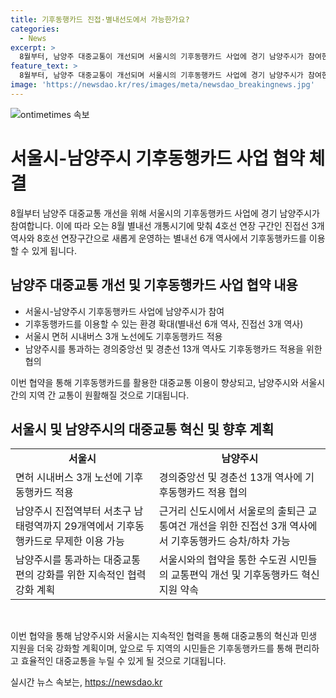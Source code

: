 ```yaml
---
title: 기후동행카드 진접·별내선도에서 가능한가요?
categories:
  - News
excerpt: >
  8월부터, 남양주 대중교통이 개선되며 서울시의 기후동행카드 사업에 경기 남양주시가 참여한다. 오는 8월, 별내선 개통에 따라 4호선 연장 구간과 8호선 연장 구간에서 기후동행카드를 이용할 수 있게 된다. 남양주시와 서울시는 협력을 강화하며, 향후 남양주시를 통과하는 시내버스와 중앙정부, 코레일이 운영하는 중앙선 및 경춘선 역에서도 기후동행카드를 적용할 예정이다. 오세훈 서울시장은 민생 지원을 위한 협력을 약속했다. (길이: 149자)
feature_text: >
  8월부터, 남양주 대중교통이 개선되며 서울시의 기후동행카드 사업에 경기 남양주시가 참여한다. 오는 8월, 별내선 개통에 따라 4호선 연장 구간과 8호선 연장 구간에서 기후동행카드를 이용할 수 있게 된다. 남양주시와 서울시는 협력을 강화하며, 향후 남양주시를 통과하는 시내버스와 중앙정부, 코레일이 운영하는 중앙선 및 경춘선 역에서도 기후동행카드를 적용할 예정이다. 오세훈 서울시장은 민생 지원을 위한 협력을 약속했다. (길이: 149자)
image: 'https://newsdao.kr/res/images/meta/newsdao_breakingnews.jpg'
---
```


<p><img src="https://newsdao.kr/res/images/meta/newsdao_breakingnews.jpg" alt="ontimetimes 속보" /></p>

<h1 data-ke-size="size26">서울시-남양주시 기후동행카드 사업 협약 체결</h1>

<p data-ke-size="size16">8월부터 남양주 대중교통 개선을 위해 서울시의 기후동행카드 사업에 경기 남양주시가 참여합니다. 이에 따라 오는 8월 별내선 개통시기에 맞춰 4호선 연장 구간인 진접선 3개 역사와 8호선 연장구간으로 새롭게 운영하는 별내선 6개 역사에서 기후동행카드를 이용할 수 있게 됩니다.</p>

<h2 data-ke-size="size24">남양주 대중교통 개선 및 기후동행카드 사업 협약 내용</h2>

<ul>
  <li>서울시-남양주시 기후동행카드 사업에 남양주시가 참여</li>
  <li>기후동행카드를 이용할 수 있는 환경 확대(별내선 6개 역사, 진접선 3개 역사)</li>
  <li>서울시 면허 시내버스 3개 노선에도 기후동행카드 적용</li>
  <li>남양주시를 통과하는 경의중앙선 및 경춘선 13개 역사도 기후동행카드 적용을 위한 협의</li>
</ul>

<p data-ke-size="size16">이번 협약을 통해 기후동행카드를 활용한 대중교통 이용이 향상되고, 남양주시와 서울시 간의 지역 간 교통이 원활해질 것으로 기대됩니다.</p>

<h2 data-ke-size="size24">서울시 및 남양주시의 대중교통 혁신 및 향후 계획</h2>

<table>
  <tr>
    <td style="text-align: center; height: 17px;"><b>서울시</b></td>
    <td style="text-align: center; height: 17px;"><b>남양주시</b></td>
  </tr>
  <tr>
    <td>면허 시내버스 3개 노선에 기후동행카드 적용</td>
    <td>경의중앙선 및 경춘선 13개 역사에 기후동행카드 적용 협의</td>
  </tr>
  <tr>
    <td>남양주시 진접역부터 서초구 남태령역까지 29개역에서 기후동행카드로 무제한 이용 가능</td>
    <td>근거리 신도시에서 서울로의 출퇴근 교통여건 개선을 위한 진접선 3개 역사에서 기후동행카드 승차/하차 가능</td>
  </tr>
  <tr>
    <td>남양주시를 통과하는 대중교통 편의 강화를 위한 지속적인 협력 강화 계획</td>
    <td>서울시와의 협약을 통한 수도권 시민들의 교통편익 개선 및 기후동행카드 혁신 지원 약속</td>
  </tr>
</table>

<p data-ke-size="size16">&nbsp;</p>

<p data-ke-size="size16">이번 협약을 통해 남양주시와 서울시는 지속적인 협력을 통해 대중교통의 혁신과 민생 지원을 더욱 강화할 계획이며, 앞으로 두 지역의 시민들은 기후동행카드를 통해 편리하고 효율적인 대중교통을 누릴 수 있게 될 것으로 기대됩니다.</p>
실시간 뉴스 속보는, <a href="https://newsdao.kr" rel="dofollow">https://newsdao.kr</a>


